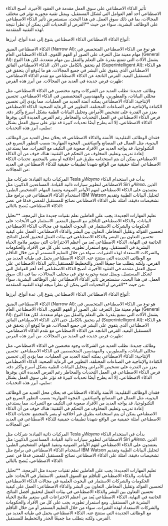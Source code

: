 تأثير الذكاء الاصطناعي على سوق العمل
مقدمة
في العقود الأخيرة، أصبح الذكاء الاصطناعي أحد أهم العوامل التي تُشكل المستقبل، ويمثل تقنية محورية تؤثر في مختلف المجالات، بما في ذلك سوق العمل. في هذا البحث، سنستعرض تأثير الذكاء الاصطناعي على الوظائف البشرية، سواء من حيث **الفرص أو التحديات التي يمكن أن تطرأ نتيجة لهذه التقنية المتقدمة.

أنواع الذكاء الاصطناعي
الذكاء الاصطناعي يتنوع إلى عدة أنواع، أبرزها:

الذكاء الاصطناعي الضيق (Narrow AI): هو نوع من الذكاء الاصطناعي المتخصص في مهام معينة مثل التعرف على الصور أو الفهم اللغوي.
الذكاء الاصطناعي العام (General AI): يشمل الآلات التي تتمتع بقدرة على التعلم والتنقل بين مهام متعددة، لكن هذا النوع لم يتحقق بالكامل حتى الآن.
الذكاء الاصطناعي الفائق (Superintelligent AI): هو الذكاء الاصطناعي الذي يتفوق على البشر في جميع المجالات. هو ما يُتوقع أن يتحقق في المستقبل البعيد.
الفرص الناتجة عن الذكاء الاصطناعي
مع تقدم الذكاء الاصطناعي، ظهرت فرص جديدة في العديد من المجالات. من أبرز هذه الفرص:

وظائف جديدة: تطلب العديد من الشركات وجود مختصين في الذكاء الاصطناعي، مثل محللي البيانات، والمطورين، والمهندسين المتخصصين في الذكاء الاصطناعي.
تحسين الإنتاجية: الذكاء الاصطناعي يمكنه أتمتة العديد من العمليات، مما يؤدي إلى تحسين الكفاءة والإنتاجية في الصناعات المختلفة.
التطوير في الرعاية الصحية: الذكاء الاصطناعي يعزز من القدرة على تشخيص الأمراض وتحليل البيانات الطبية بشكل أسرع وأكثر دقة.
فرص الذكاء الاصطناعي في العمل
التحديات والمخاطر
رغم الفرص العديدة التي يوفرها الذكاء الاصطناعي، إلا أنه يطرح أيضًا تحديات كبيرة قد تؤثر على سوق العمل بشكل سلبي، أبرز هذه التحديات:

فقدان الوظائف التقليدية: الأتمتة والذكاء الاصطناعي قد يحلان محل العديد من الوظائف اليدوية، مثل العمال في المصانع و*السائقين*.
الفجوة المهارية: بسبب التطور السريع في التكنولوجيا، قد يواجه العديد من الأفراد صعوبة في التكيف مع التغيرات، مما يستدعي إعادة تدريب وتعليم.
المخاوف من التحكم في التقنية: هناك خوف من أن الذكاء الاصطناعي يمكن أن يتم استخدامه بطرق غير أخلاقية أو يضر بالمجتمع.
تحديات الذكاء الاصطناعي
أمثلة حقيقية من الواقع
شهدنا تطبيقات حقيقية للذكاء الاصطناعي في العديد من المجالات:

المركبات ذاتية القيادة: شركات مثل Tesla و*Waymo* بدأت في استخدام الذكاء الاصطناعي لتطوير سيارات ذاتية القيادة.
المساعدين الذكيين: مثل Siri و*Alexa*، الذين يعتمدون على الذكاء الاصطناعي لفهم الأوامر الصوتية وتنفيذ المهام.
التشخيص الطبي: استخدام الذكاء الاصطناعي في برامج مثل IBM Watson لتحليل البيانات الطبية وتقديم تشخيصات دقيقة.
أمثلة على الذكاء الاصطناعي
نصائح للمستقبل
للمضي قدمًا في عصر الذكاء الاصطناعي، يُنصح بالتالي:

تعليم المهارات الجديدة: يجب على العاملين تعلم تقنيات جديدة مثل البرمجة، **تحليل البيانات، والذكاء الاصطناعي للتأقلم مع السوق المتغير.
الاستثمار في الأبحاث: على الحكومات والشركات الاستثمار في البحوث العلمية في مجالات الذكاء الاصطناعي لتحسين الفوائد وتقليل المخاطر.
التعاون بين البشر والذكاء الاصطناعي: العمل على كيفية تحسين التعاون بين البشر والذكاء الاصطناعي في بيئات العمل لتحقيق أفضل النتائج.
الخاتمة
في النهاية، الذكاء الاصطناعي يُعد من أعظم الاختراعات التي ستغير ملامح الحياة البشرية في المستقبل. ومع استمرار تطوره، يجب على كل من الأفراد والحكومات والشركات الاستعداد لهذه التغيرات، سواء من خلال التعليم المستمر أو من خلال التأقلم مع الوظائف الجديدة التي ستنتج عنه. الذكاء الاصطناعي يحمل في طياته العديد من الفرص، ولكنه يتطلب منا جميعًا الحذر والتخطيط للمستقبل.تأثير الذكاء الاصطناعي على سوق العمل
مقدمة
في العقود الأخيرة، أصبح الذكاء الاصطناعي أحد أهم العوامل التي تُشكل المستقبل، ويمثل تقنية محورية تؤثر في مختلف المجالات، بما في ذلك سوق العمل. في هذا البحث، سنستعرض تأثير الذكاء الاصطناعي على الوظائف البشرية، سواء من حيث **الفرص أو التحديات التي يمكن أن تطرأ نتيجة لهذه التقنية المتقدمة.

أنواع الذكاء الاصطناعي
الذكاء الاصطناعي يتنوع إلى عدة أنواع، أبرزها:

الذكاء الاصطناعي الضيق (Narrow AI): هو نوع من الذكاء الاصطناعي المتخصص في مهام معينة مثل التعرف على الصور أو الفهم اللغوي.
الذكاء الاصطناعي العام (General AI): يشمل الآلات التي تتمتع بقدرة على التعلم والتنقل بين مهام متعددة، لكن هذا النوع لم يتحقق بالكامل حتى الآن.
الذكاء الاصطناعي الفائق (Superintelligent AI): هو الذكاء الاصطناعي الذي يتفوق على البشر في جميع المجالات. هو ما يُتوقع أن يتحقق في المستقبل البعيد.
الفرص الناتجة عن الذكاء الاصطناعي
مع تقدم الذكاء الاصطناعي، ظهرت فرص جديدة في العديد من المجالات. من أبرز هذه الفرص:

وظائف جديدة: تطلب العديد من الشركات وجود مختصين في الذكاء الاصطناعي، مثل محللي البيانات، والمطورين، والمهندسين المتخصصين في الذكاء الاصطناعي.
تحسين الإنتاجية: الذكاء الاصطناعي يمكنه أتمتة العديد من العمليات، مما يؤدي إلى تحسين الكفاءة والإنتاجية في الصناعات المختلفة.
التطوير في الرعاية الصحية: الذكاء الاصطناعي يعزز من القدرة على تشخيص الأمراض وتحليل البيانات الطبية بشكل أسرع وأكثر دقة.
فرص الذكاء الاصطناعي في العمل
التحديات والمخاطر
رغم الفرص العديدة التي يوفرها الذكاء الاصطناعي، إلا أنه يطرح أيضًا تحديات كبيرة قد تؤثر على سوق العمل بشكل سلبي، أبرز هذه التحديات:

فقدان الوظائف التقليدية: الأتمتة والذكاء الاصطناعي قد يحلان محل العديد من الوظائف اليدوية، مثل العمال في المصانع و*السائقين*.
الفجوة المهارية: بسبب التطور السريع في التكنولوجيا، قد يواجه العديد من الأفراد صعوبة في التكيف مع التغيرات، مما يستدعي إعادة تدريب وتعليم.
المخاوف من التحكم في التقنية: هناك خوف من أن الذكاء الاصطناعي يمكن أن يتم استخدامه بطرق غير أخلاقية أو يضر بالمجتمع.
تحديات الذكاء الاصطناعي
أمثلة حقيقية من الواقع
شهدنا تطبيقات حقيقية للذكاء الاصطناعي في العديد من المجالات:

المركبات ذاتية القيادة: شركات مثل Tesla و*Waymo* بدأت في استخدام الذكاء الاصطناعي لتطوير سيارات ذاتية القيادة.
المساعدين الذكيين: مثل Siri و*Alexa*، الذين يعتمدون على الذكاء الاصطناعي لفهم الأوامر الصوتية وتنفيذ المهام.
التشخيص الطبي: استخدام الذكاء الاصطناعي في برامج مثل IBM Watson لتحليل البيانات الطبية وتقديم تشخيصات دقيقة.
أمثلة على الذكاء الاصطناعي
نصائح للمستقبل
للمضي قدمًا في عصر الذكاء الاصطناعي، يُنصح بالتالي:

تعليم المهارات الجديدة: يجب على العاملين تعلم تقنيات جديدة مثل البرمجة، **تحليل البيانات، والذكاء الاصطناعي للتأقلم مع السوق المتغير.
الاستثمار في الأبحاث: على الحكومات والشركات الاستثمار في البحوث العلمية في مجالات الذكاء الاصطناعي لتحسين الفوائد وتقليل المخاطر.
التعاون بين البشر والذكاء الاصطناعي: العمل على كيفية تحسين التعاون بين البشر والذكاء الاصطناعي في بيئات العمل لتحقيق أفضل النتائج.
الخاتمة
في النهاية، الذكاء الاصطناعي يُعد من أعظم الاختراعات التي ستغير ملامح الحياة البشرية في المستقبل. ومع استمرار تطوره، يجب على كل من الأفراد والحكومات والشركات الاستعداد لهذه التغيرات، سواء من خلال التعليم المستمر أو من خلال التأقلم مع الوظائف الجديدة التي ستنتج عنه. الذكاء الاصطناعي يحمل في طياته العديد من الفرص، ولكنه يتطلب منا جميعًا الحذر والتخطيط للمستقبل.
